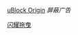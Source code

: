 [uBlock Origin](https://addons.mozilla.org/zh-CN/firefox/addon/ublock-origin/) *屏蔽广告*

[闪耀拖曳](https://addons.mozilla.org/zh-CN/firefox/addon/glitterdrag/)